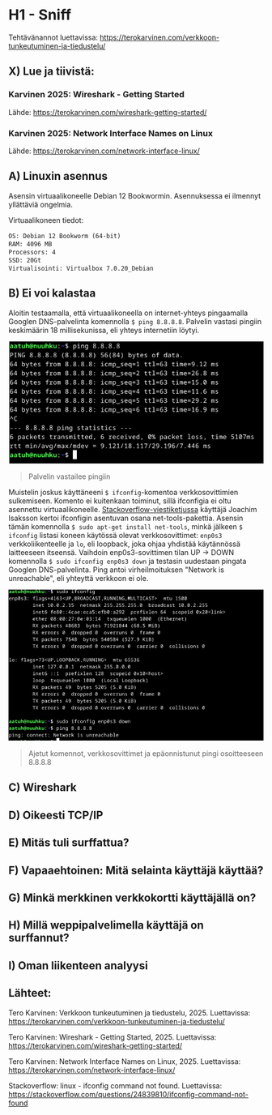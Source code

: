 # H1 - Sniff

Tehtävänannot luettavissa: https://terokarvinen.com/verkkoon-tunkeutuminen-ja-tiedustelu/

## X) Lue ja tiivistä:

### Karvinen 2025: Wireshark - Getting Started


Lähde: https://terokarvinen.com/wireshark-getting-started/

### Karvinen 2025: Network Interface Names on Linux

Lähde: https://terokarvinen.com/network-interface-linux/

## A) Linuxin asennus

Asensin virtuaalikoneelle Debian 12 Bookwormin. Asennuksessa ei ilmennyt yllättäviä ongelmia. 

Virtuaalikoneen tiedot:
````
OS: Debian 12 Bookworm (64-bit)
RAM: 4096 MB
Processors: 4
SSD: 20Gt
Virtualisointi: Virtualbox 7.0.20_Debian
````

## B) Ei voi kalastaa

Aloitin testaamalla, että virtuaalikoneella on internet-yhteys pingaamalla Googlen DNS-palvelinta komennolla ``$ ping 8.8.8.8``. Palvelin vastasi pingiin keskimäärin 18 millisekunissa, eli yhteys internetiin löytyi. 

![Add file: pingtesti](/img/h1/ping_1.png)
> Palvelin vastailee pingiin

Muistelin joskus käyttäneeni ``$ ifconfig``-komentoa verkkosovittimien sulkemiseen. Komento ei kuitenkaan toiminut, sillä ifconfigia ei oltu asennettu virtuaalikoneelle. 
 [Stackoverflow-viestiketjussa](https://stackoverflow.com/questions/24839810/ifconfig-command-not-found) käyttäjä Joachim Isaksson kertoi ifconfigin asentuvan osana net-tools-pakettia. Asensin tämän komennolla ``$ sudo apt-get install net-tools``, minkä jälkeen ``$ ifconfig`` listasi koneen käytössä olevat verkkosovittimet: ``enp0s3`` verkkoliikenteelle ja ``lo``, eli loopback, joka ohjaa yhdistää käytännössä laitteeseen itseensä. Vaihdoin enp0s3-sovittimen tilan UP -> DOWN komennolla ``$ sudo ifconfig enp0s3 down`` ja testasin uudestaan pingata Googlen DNS-palvelinta. Ping antoi virheilmoituksen "Network is unreachable", eli yhteyttä verkkoon ei ole.

![Add file: ifconfig + ping](/img/h1/ping_2.png)
> Ajetut komennot, verkkosovittimet ja epäonnistunut pingi osoitteeseen 8.8.8.8

## C) Wireshark


## D) Oikeesti TCP/IP


## E) Mitäs tuli surffattua?


## F) Vapaaehtoinen: Mitä selainta käyttäjä käyttää?


## G) Minkä merkkinen verkkokortti käyttäjällä on?


## H) Millä weppipalvelimella käyttäjä on surffannut?


## I) Oman liikenteen analyysi




## Lähteet:

Tero Karvinen: Verkkoon tunkeutuminen ja tiedustelu, 2025. Luettavissa: https://terokarvinen.com/verkkoon-tunkeutuminen-ja-tiedustelu/

Tero Karvinen: Wireshark - Getting Started, 2025. Luettavissa: https://terokarvinen.com/wireshark-getting-started/

Tero Karvinen: Network Interface Names on Linux, 2025. Luettavissa: https://terokarvinen.com/network-interface-linux/

Stackoverflow: linux - ifconfig command not found. Luettavissa: https://stackoverflow.com/questions/24839810/ifconfig-command-not-found

